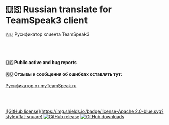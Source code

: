 # :us: Russian translate for TeamSpeak3 client

:ru: Русификатор клиента TeamSpeak3
<br>
<br>
<br>
<br>

#### :us: Public active and bug reports
#### :ru: Отзывы и сообщения об ошибках оставлять тут:
[Русификатор от myTeamSpeak.ru](http://myteamspeak.ru/resources/rusifikator-ot-myteamspeak-ru.165)
<br>
<br>
<br>
<br>

[![GitHub license](https://img.shields.io/badge/license-Apache 2.0-blue.svg?style=flat-square)](LICENSE)
[![GitHub release](https://img.shields.io/github/release/VJean-dev/ts3client_translate_ru.svg?style=flat-square)](https://github.com/VJean-dev/ts3client_translate_ru/releases/)
[![GitHub downloads](https://img.shields.io/github/downloads/VJean-dev/ts3client_translate_ru/total.svg?style=flat-square)](https://github.com/VJean-dev/ts3client_translate_ru/)